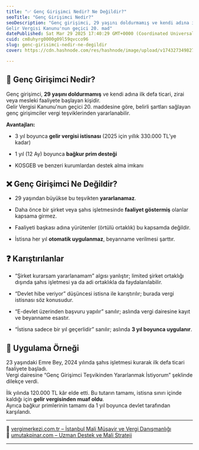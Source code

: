 ```yaml
---
title: "✅ Genç Girişimci Nedir? Ne Değildir?"
seoTitle: "Genç Girişimci Nedir?"
seoDescription: "Genç girişimci, 29 yaşını doldurmamış ve kendi adına ilk defa ticari, zirai veya mesleki faaliyete başlayan kişidir.
Gelir Vergisi Kanunu'nun geçici 20. mad"
datePublished: Sat Mar 29 2025 17:40:29 GMT+0000 (Coordinated Universal Time)
cuid: cm8uhyrg0000g09l59qvcco96
slug: genc-girisimci-nedir-ne-degildir
cover: https://cdn.hashnode.com/res/hashnode/image/upload/v1743273498273/9f065944-085c-4a2c-adc8-762ef5473af0.webp

---
```


## 🔹 Genç Girişimci Nedir?

Genç girişimci, **29 yaşını doldurmamış** ve kendi adına ilk defa ticari, zirai veya mesleki faaliyete başlayan kişidir.  
Gelir Vergisi Kanunu'nun geçici 20. maddesine göre, belirli şartları sağlayan genç girişimciler vergi teşviklerinden yararlanabilir.

**Avantajları:**

* 3 yıl boyunca **gelir vergisi istisnası** (2025 için yıllık 330.000 TL’ye kadar)
    
* 1 yıl (12 Ay) boyunca **bağkur prim desteği**
    
* KOSGEB ve benzeri kurumlardan destek alma imkanı
    

## ❌ Genç Girişimci Ne Değildir?

* 29 yaşından büyükse bu teşvikten **yararlanamaz**.
    
* Daha önce bir şirket veya şahıs işletmesinde **faaliyet göstermiş** olanlar kapsama girmez.
    
* Faaliyeti başkası adına yürütenler (örtülü ortaklık) bu kapsamda değildir.
    
* İstisna her yıl **otomatik uygulanmaz**, beyanname verilmesi şarttır.
    

## ❓ Karıştırılanlar

* “Şirket kurarsam yararlanamam” algısı yanlıştır; limited şirket ortaklığı dışında şahıs işletmesi ya da adi ortaklıkla da faydalanılabilir.
    
* “Devlet hibe veriyor” düşüncesi istisna ile karıştırılır; burada vergi istisnası söz konusudur.
    
* “E-devlet üzerinden başvuru yapılır” sanılır; aslında vergi dairesine kayıt ve beyanname esastır.
    
* “İstisna sadece bir yıl geçerlidir” sanılır; aslında **3 yıl boyunca uygulanır**.
    

## 🧠 Uygulama Örneği

23 yaşındaki Emre Bey, 2024 yılında şahıs işletmesi kurarak ilk defa ticari faaliyete başladı.  
Vergi dairesine “Genç Girişimci Teşvikinden Yararlanmak İstiyorum” şeklinde dilekçe verdi.

İlk yılında 120.000 TL kâr elde etti. Bu tutarın tamamı, istisna sınırı içinde kaldığı için **gelir vergisinden muaf oldu**.  
Ayrıca bağkur primlerinin tamamı da 1 yıl boyunca devlet tarafından karşılandı.

---

🔗 [vergimerkezi.com.tr – İstanbul Mali Müşavir ve Vergi Danışmanlığı](https://vergimerkezi.com.tr)  
🔗 [umutakpinar.com – Uzman Destek ve Mali Strateji](https://umutakpinar.com)

---